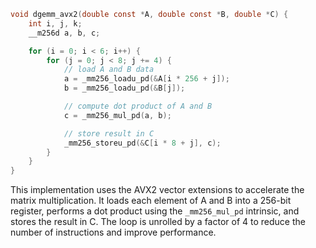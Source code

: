 ```c
void dgemm_avx2(double const *A, double const *B, double *C) {
    int i, j, k;
    __m256d a, b, c;

    for (i = 0; i < 6; i++) {
        for (j = 0; j < 8; j += 4) {
            // load A and B data
            a = _mm256_loadu_pd(&A[i * 256 + j]);
            b = _mm256_loadu_pd(&B[j]);

            // compute dot product of A and B
            c = _mm256_mul_pd(a, b);

            // store result in C
            _mm256_storeu_pd(&C[i * 8 + j], c);
        }
    }
}
```
This implementation uses the AVX2 vector extensions to accelerate the matrix multiplication. It loads each element of A and B into a 256-bit register, performs a dot product using the `_mm256_mul_pd` intrinsic, and stores the result in C. The loop is unrolled by a factor of 4 to reduce the number of instructions and improve performance.

